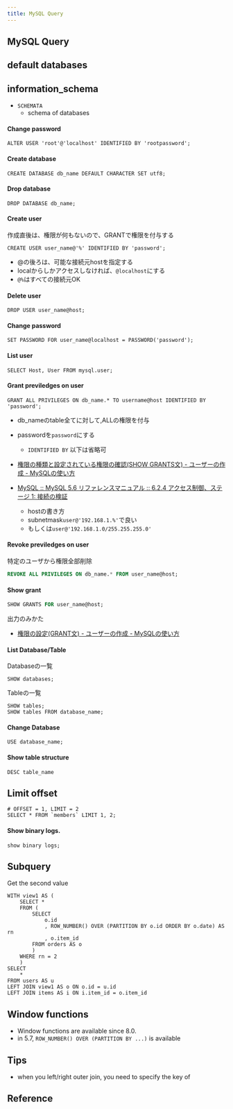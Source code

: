 ```yaml
---
title: MySQL Query
---
```


## MySQL Query

## default databases

## information_schema

- `SCHEMATA`
    - schema of databases



#### Change password

```
ALTER USER 'root'@'localhost' IDENTIFIED BY 'rootpassword';
```

#### Create database 

```
CREATE DATABASE db_name DEFAULT CHARACTER SET utf8;
```

#### Drop database

```
DROP DATABASE db_name;
```

#### Create user
作成直後は、権限が何もないので、GRANTで権限を付与する

```
CREATE USER user_name@'%' IDENTIFIED BY 'password';
```

* @の後ろは、可能な接続元hostを指定する
* localからしかアクセスしなければ、`@localhost`にする
* `@%`はすべての接続元OK

#### Delete user

```
DROP USER user_name@host;
```

#### Change password

```
SET PASSWORD FOR user_name@localhost = PASSWORD('password');
```

#### List user

```
SELECT Host, User FROM mysql.user;
```

#### Grant previledges on user

```
GRANT ALL PRIVILEGES ON db_name.* TO username@host IDENTIFIED BY 'password';
```

* db_nameのtable全てに対して,ALLの権限を付与
* passwordを`password`にする
    * `IDENTIFIED BY` 以下は省略可

* [権限の種類と設定されている権限の確認(SHOW GRANTS文) - ユーザーの作成 - MySQLの使い方](https://www.dbonline.jp/mysql/user/index5.html)

* [MySQL :: MySQL 5.6 リファレンスマニュアル :: 6.2.4 アクセス制御、ステージ 1: 接続の検証](https://dev.mysql.com/doc/refman/5.6/ja/connection-access.html)
    * hostの書き方
    * subnetmask`user@'192.168.1.%'`で良い
    * もしくは`user@'192.168.1.0/255.255.255.0'`

#### Revoke previledges on user
特定のユーザから権限全部削除

```sql
REVOKE ALL PRIVILEGES ON db_name.* FROM user_name@host;
```

#### Show grant

```sql
SHOW GRANTS FOR user_name@host;
```

出力のみかた

* [権限の設定(GRANT文) - ユーザーの作成 - MySQLの使い方](https://www.dbonline.jp/mysql/user/index6.html)


#### List Database/Table
Databaseの一覧

```
SHOW databases;
```

Tableの一覧

```
SHOW tables;
SHOW tables FROM database_name;
```

#### Change Database

```
USE database_name;
```

#### Show table structure

```
DESC table_name
```

## Limit offset

```
# OFFSET = 1, LIMIT = 2
SELECT * FROM `members` LIMIT 1, 2;
```



#### Show binary logs.

```
show binary logs;
```

## Subquery
Get the second value

```
WITH view1 AS (
    SELECT *
    FROM (
        SELECT
            o.id
            , ROW_NUMBER() OVER (PARTITION BY o.id ORDER BY o.date) AS rn
            , o.item_id
        FROM orders AS o
        )
    WHERE rn = 2
    )
SELECT
    *
FROM users AS u
LEFT JOIN view1 AS o ON o.id = u.id
LEFT JOIN items AS i ON i.item_id = o.item_id
```


## Window functions
- Window functions are available since 8.0.
- in 5.7, `ROW_NUMBER() OVER (PARTITION BY ...)` is available


## Tips
- when you left/right outer join, you need to specify the key of


## Reference
